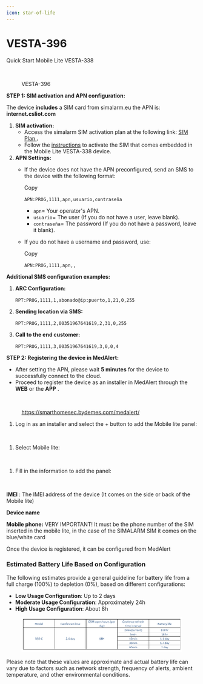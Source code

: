 ```yaml
---
icon: star-of-life
---
```


# VESTA-396

Quick Start Mobile Lite VESTA-338

<figure><img src="https://bydemes.com/ByDemesFiles/images/VESTA-396.jpg" alt="" width="375"><figcaption><p>VESTA-396</p></figcaption></figure>



**STEP 1: SIM activation and APN configuration:**

The device **includes** a SIM card from simalarm.eu the APN is: **internet.csliot.com**

1. **SIM activation:**
   * Access the simalarm SIM activation plan at the following link: [SIM Plan ](https://www.simalarm.eu/es/generic-5-mb-20-sms-5voice-general-clone-en/)**.**
   * Follow the [instructions](https://vesta-guide.gitbook.io/vesta-guide/third-parties/simalarm) to activate the SIM that comes embedded in the Mobile Lite VESTA-338 device.
2. **APN Settings:**
   *   If the device does not have the APN preconfigured, send an SMS to the device with the following format:

       Copy

       ```
       APN:PROG,1111,apn,usuario,contraseña
       ```

       * `apn`= Your operator's APN.
       * `usuario`= The user (If you do not have a user, leave blank).
       * `contraseña`= The password (If you do not have a password, leave it blank).
   *   If you do not have a username and password, use:

       Copy

       ```
       APN:PROG,1111,apn,,
       ```

**Additional SMS configuration examples:**

1.  **ARC Configuration:**



    ```
    RPT:PROG,1111,1,abonado@ip:puerto,1,21,0,255
    ```
2.  **Sending location via SMS:**



    ```
    RPT:PROG,1111,2,00351967641619,2,31,0,255
    ```
3.  **Call to the end customer:**



    ```
    RPT:PROG,1111,3,00351967641619,3,0,0,4
    ```

**STEP 2: Registering the device in MedAlert:**

* After setting the APN, please wait **5 minutes** for the device to successfully connect to the cloud.
* Proceed to register the device as an installer in MedAlert through the **WEB** or the **APP** .

<figure><img src="https://vesta-guide.gitbook.io/~gitbook/image?url=https%3A%2F%2F4073699981-files.gitbook.io%2F%7E%2Ffiles%2Fv0%2Fb%2Fgitbook-x-prod.appspot.com%2Fo%2Fspaces%252FnyRwTrjZZiTU2rxbXeIk%252Fuploads%252FNpmPo410FNF3Go3Vac2D%252Fimage.png%3Falt%3Dmedia%26token%3Dd003b23a-35ca-4d39-93c4-825a9064e81a&#x26;width=768&#x26;dpr=4&#x26;quality=100&#x26;sign=1e36a743&#x26;sv=2" alt=""><figcaption><p><a href="https://smarthomesec.bydemes.com/medalert/">https://smarthomesec.bydemes.com/medalert/</a></p></figcaption></figure>



1. Log in as an installer and select the + button to add the Mobile lite panel:

<figure><img src="https://vesta-guide.gitbook.io/~gitbook/image?url=https%3A%2F%2F4073699981-files.gitbook.io%2F%7E%2Ffiles%2Fv0%2Fb%2Fgitbook-x-prod.appspot.com%2Fo%2Fspaces%252FnyRwTrjZZiTU2rxbXeIk%252Fuploads%252FJhr3BrWiRQe3FWBStgta%252Fimage.png%3Falt%3Dmedia%26token%3D7bd4b4f6-1b8c-4715-9a20-88d95086bb13&#x26;width=768&#x26;dpr=4&#x26;quality=100&#x26;sign=72ff00a&#x26;sv=2" alt=""><figcaption></figcaption></figure>

1. Select Mobile lite:

<figure><img src="https://vesta-guide.gitbook.io/~gitbook/image?url=https%3A%2F%2F4073699981-files.gitbook.io%2F%7E%2Ffiles%2Fv0%2Fb%2Fgitbook-x-prod.appspot.com%2Fo%2Fspaces%252FnyRwTrjZZiTU2rxbXeIk%252Fuploads%252FUOj4E5QLbD7Ondk1hbrD%252Fimage.png%3Falt%3Dmedia%26token%3D527d080c-0ae9-4e33-8279-796fec03626b&#x26;width=768&#x26;dpr=4&#x26;quality=100&#x26;sign=e18363f7&#x26;sv=2" alt=""><figcaption></figcaption></figure>

1. Fill in the information to add the panel:

<figure><img src="https://vesta-guide.gitbook.io/~gitbook/image?url=https%3A%2F%2F4073699981-files.gitbook.io%2F%7E%2Ffiles%2Fv0%2Fb%2Fgitbook-x-prod.appspot.com%2Fo%2Fspaces%252FnyRwTrjZZiTU2rxbXeIk%252Fuploads%252F3WnFzLMxExsaRWK9WMbS%252Fimage.png%3Falt%3Dmedia%26token%3D89bee8b0-ba39-48bb-bf3a-1dbbdaedd692&#x26;width=768&#x26;dpr=4&#x26;quality=100&#x26;sign=2fa98716&#x26;sv=2" alt=""><figcaption></figcaption></figure>

**IMEI** : The IMEI address of the device (It comes on the side or back of the Mobile lite)

**Device name**

**Mobile phone:** VERY IMPORTANT! It must be the phone number of the SIM inserted in the mobile lite, in the case of the SIMALARM SIM it comes on the blue/white card

Once the device is registered, it can be configured from MedAlert



### **Estimated Battery Life Based on Configuration**

The following estimates provide a general guideline for battery life from a full charge (100%) to depletion (0%), based on different configurations:

* **Low Usage Configuration**: Up to 2 days
* **Moderate Usage Configuration**: Approximately 24h
* **High Usage Configuration**: About 8h

<figure><img src=".gitbook/assets/image (1) (1) (1) (1) (1) (1) (1) (1) (1) (1) (1) (1) (1) (1) (1) (1).png" alt=""><figcaption></figcaption></figure>

Please note that these values are approximate and actual battery life can vary due to factors such as network strength, frequency of alerts, ambient temperature, and other environmental conditions.
